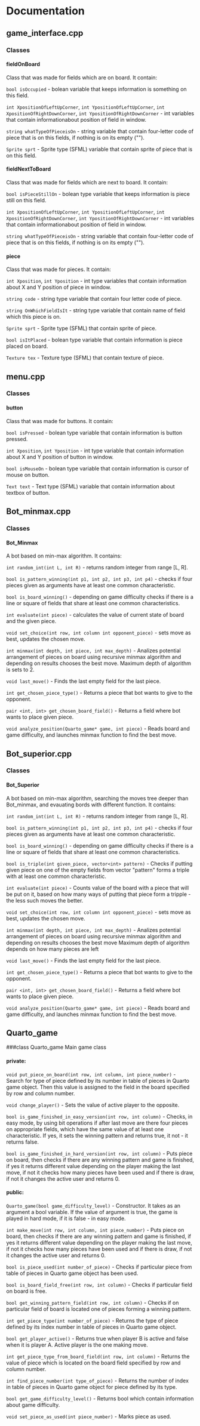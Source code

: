# Documentation
## game_interface.cpp
### Classes
#### fieldOnBoard
Class that was made for fields which are on board. It contain:

```bool isOccupied``` - bolean variable that keeps information is something on this field.

```int XpositionOfLeftUpCorner```, ```int YpositionOfLeftUpCorner```, ```int XpositionOfRightDownCorner```, ```int YpositionOfRightDownCorner``` - int variables 
that contain informationabout position of field in window.

```string whatTypeOfPieceisOn``` - string variable that contain four-letter code of piece that is on this fields, if nothing is on its empty (""). 

```Sprite sprt``` - Sprite type (SFML) variable that contain sprite of piece that is on this field.

#### fieldNextToBoard
Class that was made for fields which are next to board. It contain:

```bool isPieceStillOn``` - bolean type variable that keeps information is piece still on this field.

```int XpositionOfLeftUpCorner```, ```int YpositionOfLeftUpCorner```, ```int XpositionOfRightDownCorner```, ```int YpositionOfRightDownCorner``` - int variables 
that contain informationabout position of field in window.

```string whatTypeOfPieceisOn``` - string variable that contain four-letter code of piece that is on this fields, if nothing is on its empty ("").

#### piece
Class that was made for pieces. It contain:

```int Xposition```, ```int Yposition``` - int type variables that contain information about X and Y position of piece in window.

```string code``` - string type variable that contain four letter code of piece.

```string OnWhichFieldIsIt``` - string type variable that contain name of field which this piece is on.

```Sprite sprt``` - Sprite type (SFML) that contain sprite of piece.

```bool isItPlaced``` - bolean type variable that contain information is piece placed on board.

```Texture tex``` - Texture type (SFML) that contain texture of piece.

## menu.cpp
### Classes
#### button
Class that was made for buttons. It contain:

```bool isPressed``` - bolean type variable that contain information is button pressed.

```int Xposition```, ```int Yposition``` - int type variable that contain information about X and Y position of button in window.

```bool isMouseOn``` - bolean type variable that contain information is cursor of mouse on button. 

```Text text``` - Text type (SFML) variable that contain information about textbox of button.

## Bot_minmax.cpp
### Classes
#### Bot_Minmax
A bot based on min-max algorithm. It contains:

```int random_int(int L, int R)``` - returns random integer from range [L, R].

```bool is_pattern_winning(int p1, int p2, int p3, int p4)``` - checks if four pieces given as arguments have at least one common characteristic.

```bool is_board_winning()``` - depending on game difficulty checks if there is a line or square of fields that share at least one common characteristics.

```int evaluate(int piece)``` - calculates the value of current state of board and the given piece.

```void set_choice(int row, int column int opponent_piece)``` - sets move as best, updates the chosen move.

```int minmax(int depth, int piece, int max_depth)``` - Analizes potential arrangement of pieces on board using recursive minmax algorithm and depending on results chooses the best move. Maximum depth of algorithm is sets to 2.

```void last_move()``` - Finds the last empty field for the last piece.

```int get_chosen_piece_type()``` - Returns a piece that bot wants to give to the opponent.

```pair <int, int> get_chosen_board_field()``` - Returns a field where bot wants to place given piece.

```void analyze_position(Quarto_game* game, int piece)``` - Reads board and game difficulty, and launches minmax function to find the best move.

## Bot_superior.cpp
### Classes
#### Bot_Superior
A bot based on min-max algorithm, searching the moves tree deeper than Bot_minmax, and evauating bords with different function. It contains:

```int random_int(int L, int R)``` - returns random integer from range [L, R].

```bool is_pattern_winning(int p1, int p2, int p3, int p4)``` - checks if four pieces given as arguments have at least one common characteristic.

```bool is_board_winning()``` - depending on game difficulty checks if there is a line or square of fields that share at least one common characteristics.

```bool is_triple(int given_piece, vector<int> pattern)``` - Checks if putting given piece on one of the empty fields from vector "pattern" forms a triple with at least one common characteristic.

```int evaluate(int piece)``` - Counts value of the board with a piece that will be put on it, based on how many ways of putting that piece form a tripple - the less such moves the better.

```void set_choice(int row, int column int opponent_piece)``` - sets move as best, updates the chosen move.

```int minmax(int depth, int piece, int max_depth)``` - Analizes potential arrangement of pieces on board using recursive minmax algorithm and depending on results chooses the best move Maximum depth of algorithm depends on how many pieces are left

```void last_move()``` - Finds the last empty field for the last piece.

```int get_chosen_piece_type()``` - Returns a piece that bot wants to give to the opponent.

```pair <int, int> get_chosen_board_field()``` - Returns a field where bot wants to place given piece.

```void analyze_position(Quarto_game* game, int piece)``` - Reads board and game difficulty, and launches minmax function to find the best move.

## Quarto_game
###class Quarto_game 
Main game class
#### private:
```void put_piece_on_board(int row, int column, int piece_number)``` - Search for type of piece defined by its number in table of pieces in Quarto game object. Then this value is assigned to the field in the board specified by row and column number.

```void change_player()``` - Sets the value of active player to the opposite.

```bool is_game_finished_in_easy_version(int row, int column)``` - Checks, in easy mode, by using bit operations if after last move are there four pieces on appropriate fields, which have the same value of at least one characteristic. If yes, it sets the winning pattern and returns true, it not - it returns false.

```bool is_game_finished_in_hard_version(int row, int column)``` - Puts piece on board, then checks if there are any winning pattern and game is finished, if yes it returns different value depending on the player making the last move, if not it checks how many pieces have been used and if there is draw, if not it changes the active user and returns 0.

#### public:
```Quarto_game(bool game_difficulty_level)``` - Constructor. It takes as an argument a bool variable. If the value of argument is true, the game is played in hard mode, if it is false - in easy mode.

```int make_move(int row, int column, int piece_number)``` - Puts piece on board, then checks if there are any winning pattern and game is finished, if yes it returns different value depending on the player making the last move, if not it checks how many pieces have been used and if there is draw, if not it changes the active user and returns 0.

```bool is_piece_used(int number_of_piece)``` - Checks if particular piece from table of pieces in Quarto game object has been used.

```bool is_board_field_free(int row, int column)``` - Checks if particular field on board is free.

```bool get_winning_pattern_field(int row, int column)``` - Checks if on particular field of board is located one of pieces forming a winning pattern.

```int get_piece_type(int number_of_piece)``` - Returns the type of piece defined by its index number in table of pieces in Quarto game object.

```bool get_player_active()``` - Returns true when player B is active and false when it is player A. Active player is the one making move.

```int get_piece_type_from_board_field(int row, int column)``` - Returns the value of piece which is located on the board field specified by row and column number.

```int find_piece_number(int type_of_piece)``` - Returns the number of index in table of pieces in Quarto game object for piece defined by its type.

```bool get_game_difficulty_level()``` - Returns bool which contain information about game difficulty.

```void set_piece_as_used(int piece_number)``` - Marks piece as used.
